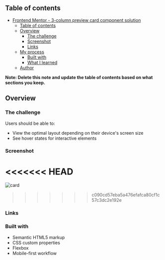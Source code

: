 ## Table of contents

- [Frontend Mentor - 3-column preview card component solution](#frontend-mentor---3-column-preview-card-component-solution)
  - [Table of contents](#table-of-contents)
  - [Overview](#overview)
    - [The challenge](#the-challenge)
    - [Screenshot](#screenshot)
    - [Links](#links)
  - [My process](#my-process)
    - [Built with](#built-with)
    - [What I learned](#what-i-learned)
  - [Author](#author)
 

**Note: Delete this note and update the table of contents based on what sections you keep.**

## Overview

### The challenge

Users should be able to:

- View the optimal layout depending on their device's screen size
- See hover states for interactive elements

### Screenshot


<<<<<<< HEAD
=======

![card](https://user-images.githubusercontent.com/65573250/173956320-c2ca6ac4-7a78-4d0d-ac9c-9c18d0ab451e.png)

>>>>>>> c090cd57eba5a476efafca80cf1c57c3dc2e192e

### Links

### Built with

- Semantic HTML5 markup
- CSS custom properties
- Flexbox
- Mobile-first workflow



